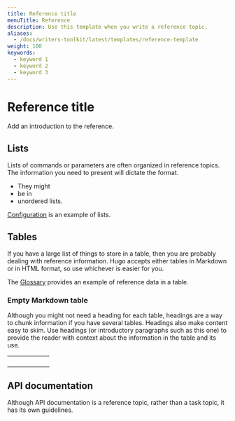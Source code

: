 ```yaml
---
title: Reference title
menuTitle: Reference
description: Use this template when you write a reference topic.
aliases:
  - /docs/writers-toolkit/latest/templates/reference-template
weight: 100
keywords:
  - keyword 1
  - keyword 2
  - keyword 3
---
```

<!-- Refer to [Topic front matter]({{< relref "../../front-matter/" >}}) for more information about how to populate front matter. -->

# Reference title

<!-- The reference title is required. Use a noun-based title. -->

Add an introduction to the reference.

<!-- The introduction is required. Include reference information, such as extensive tables, lists, or other information that is used as support for a task. Reference topics are also designed for API information.

For guidelines about writing a reference topic, see [Reference topic]({{< relref "../../../writing-guide/topic-types/reference/" >}}).

Often reference topics are linked from _task_ topics, because they contain information the user needs when performing a task. 
-->

## Lists

Lists of commands or parameters are often organized in reference topics. The information you need to present will dictate the format.

- They might
- be in
- unordered lists.

[Configuration](https://grafana.com/docs/grafana/latest/installation/configuration/) is an example of lists.

## Tables

If you have a large list of things to store in a table, then you are probably dealing with reference information. Hugo accepts either tables in Markdown or in HTML format, so use whichever is easier for you.

The [Glossary](https://grafana.com/docs/grafana/latest/guides/glossary/) provides an example of reference data in a table.

### Empty Markdown table

Although you might not need a heading for each table, headings are a way to chunk information if you have several tables.
Headings also make content easy to skim. Use headings (or introductory paragraphs such as this one) to provide the reader with context about the information in the table and its use.

|     |     |     |     |     |     |
| :-- | :-- | :-: | :-: | --: | --: |
|     |     |     |     |     |     |
|     |     |     |     |     |     |
|     |     |     |     |     |     |
|     |     |     |     |     |     |

## API documentation

Although API documentation is a reference topic, rather than a task topic, it has its own guidelines.
